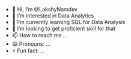 - 👋 Hi, I’m @LakshyNamdev
- 👀 I’m interested in Data Analytics 
- 🌱 I’m currently learning SQL for Data Analysis 
- 💞️ I’m looking to get proficient skill for that
- 📫 How to reach me ...
- 😄 Pronouns: ...
- ⚡ Fun fact: ...

<!---
LakshyNamdev/LakshyNamdev is a ✨ special ✨ repository because its `README.md` (this file) appears on your GitHub profile.
You can click the Preview link to take a look at your changes.
--->
